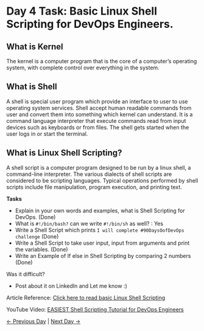 # Day 4 Task: Basic Linux Shell Scripting for DevOps Engineers.

## What is Kernel

The kernel is a computer program that is the core of a computer’s operating system, with complete control over everything in the system.

## What is Shell

A shell is special user program which provide an interface to user to use operating system services. Shell accept human readable commands from user and convert them into something which kernel can understand. It is a command language interpreter that execute commands read from input devices such as keyboards or from files. The shell gets started when the user logs in or start the terminal.

## What is Linux Shell Scripting?

A shell script is a computer program designed to be run by a linux shell, a command-line interpreter. The various dialects of shell scripts are considered to be scripting languages. Typical operations performed by shell scripts include file manipulation, program execution, and printing text.

**Tasks**

- Explain in your own words and examples, what is Shell Scripting for DevOps. (Done)
- What is `#!/bin/bash?` can we write `#!/bin/sh` as well? : Yes
- Write a Shell Script which prints `I will complete #90DaysOofDevOps challenge` (Done)
- Write a Shell Script to take user input, input from arguments and print the variables. (Done)
- Write an Example of If else in Shell Scripting by comparing 2 numbers (Done)

Was it difficult?

- Post about it on LinkedIn and Let me know :)

Article Reference: [Click here to read basic Linux Shell Scripting](https://devopscube.com/linux-shell-scripting-for-devops/)

YouTube Video: [EASIEST Shell Scripting Tutorial for DevOps Engineers](https://www.youtube.com/watch?v=_-D6gkRj7xc&list=PLlfy9GnSVerQr-Se9JRE_tZJk3OUoHCkh&index=3)

[← Previous Day](../day03/README.md) | [Next Day →](../day05/README.md)

